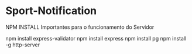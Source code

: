 # Sport-Notification

NPM INSTALL Importantes para o funcionamento do Servidor

npm install express-validator
npm install express
npm install pg
npm install -g http-server
